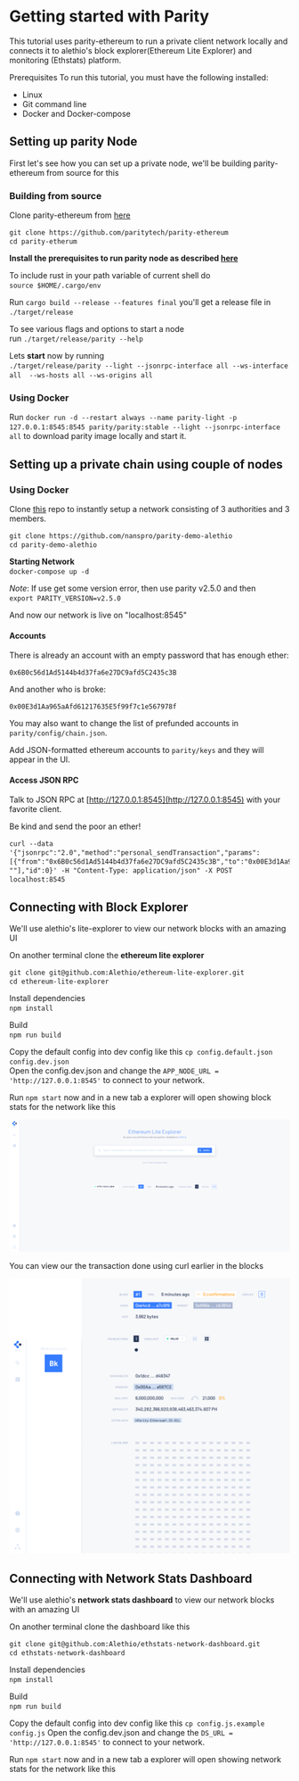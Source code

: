 # Getting started with Parity

This tutorial uses parity-ethereum to run a private client network locally and connects it to alethio's block explorer(Ethereum Lite Explorer) and monitoring (Ethstats) platform.

Prerequisites
To run this tutorial, you must have the following installed:

- Linux
- Git command line
- Docker and Docker-compose

## Setting up parity Node
First let's see how you can set up a private node, we'll be building parity-ethereum from source for this

### Building from source

Clone parity-ethereum from [here](https://github.com/paritytech/parity-ethereum)
```
git clone https://github.com/paritytech/parity-ethereum
cd parity-etherum
```
**Install the prerequisites to run parity node as described [here](https://github.com/paritytech/parity-ethereum#build-dependencies)**

To include rust in your path variable of current shell do <br/>
`source $HOME/.cargo/env`

Run `cargo build --release --features final` you'll get a release file in `./target/release`

To see various flags and options to start a node <br/> 
run `./target/release/parity --help`

Lets **start** now by running<br/> 
`./target/release/parity --light --jsonrpc-interface all --ws-interface all  --ws-hosts all --ws-origins all`

### Using Docker 
Run `docker run -d --restart always --name parity-light -p 127.0.0.1:8545:8545 parity/parity:stable --light --jsonrpc-interface all` to download parity image locally and start it.


## Setting up a private chain using couple of nodes

### Using Docker
Clone [this](https://github.com/nanspro/parity-demo-alethio) repo to instantly setup a network consisting of 3 authorities and 3 members.
```
git clone https://github.com/nanspro/parity-demo-alethio
cd parity-demo-alethio
```

**Starting Network** <br/>
`docker-compose up -d`

_Note_: If use get some version error, then use parity v2.5.0 and then<br/>
`export PARITY_VERSION=v2.5.0`

And now our network is live on "localhost:8545"

#### Accounts
There is already an account with an empty password that has enough ether:

```
0x6B0c56d1Ad5144b4d37fa6e27DC9afd5C2435c3B
```

And another who is broke:
```
0x00E3d1Aa965aAfd61217635E5f99f7c1e567978f
```

You may also want to change the list of prefunded accounts in `parity/config/chain.json`.

Add JSON-formatted ethereum accounts to `parity/keys` and they will appear in the UI.

#### Access JSON RPC 
Talk to JSON RPC at [http://127.0.0.1:8545](http://127.0.0.1:8545) with your favorite client.

Be kind and send the poor an ether!

```
curl --data '{"jsonrpc":"2.0","method":"personal_sendTransaction","params":[{"from":"0x6B0c56d1Ad5144b4d37fa6e27DC9afd5C2435c3B","to":"0x00E3d1Aa965aAfd61217635E5f99f7c1e567978f","value":"0xde0b6b3a7640000"}, ""],"id":0}' -H "Content-Type: application/json" -X POST localhost:8545
```

## Connecting with Block Explorer
We'll use alethio's lite-explorer to view our network blocks with an amazing UI

On another terminal clone the **ethereum lite explorer**
```
git clone git@github.com:Alethio/ethereum-lite-explorer.git
cd ethereum-lite-explorer
```

Install dependencies<br/>
`npm install`

Build<br/>
`npm run build`

Copy the default config into dev config like this `cp config.default.json config.dev.json`<br/>
Open the config.dev.json and change the `APP_NODE_URL = 'http://127.0.0.1:8545'` to connect to your network.

Run `npm start` now and in a new tab a explorer will open showing block stats for the network like this

![Home](./static/home.png)

You can view our the transaction done using curl earlier in the blocks

![Block](./static/block.png)


## Connecting with Network Stats Dashboard
We'll use alethio's **network stats dashboard** to view our network blocks with an amazing UI

On another terminal clone the dashboard like this
```
git clone git@github.com:Alethio/ethstats-network-dashboard.git
cd ethstats-network-dashboard
```
Install dependencies<br/>
`npm install`

Build<br/>
`npm run build`

Copy the default config into dev config like this `cp config.js.example config.js`
Open the config.dev.json and change the `DS_URL = 'http://127.0.0.1:8545'` to connect to your network.

Run `npm start` now and in a new tab a explorer will open showing network stats for the network like this


